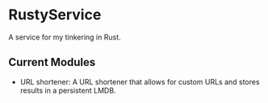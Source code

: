 # RustyService

A service for my tinkering in Rust.

## Current Modules

- URL shortener: A URL shortener that allows for custom URLs and stores results in a persistent LMDB.